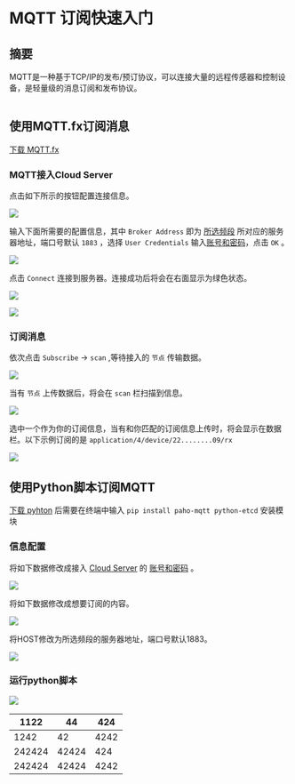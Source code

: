 # MQTT 订阅快速入门

## 摘要

MQTT是一种基于TCP/IP的发布/预订协议，可以连接大量的远程传感器和控制设备，是轻量级的消息订阅和发布协议。

```Tip:: 本例使用的是MQTT.fx 1.7.1 和Python 3.8.5

```

## 使用MQTT.fx订阅消息

[下载 MQTT.fx](http://mqttfx.jensd.de/index.php/download) 

### MQTT接入Cloud Server

点击如下所示的按钮配置连接信息。

![](./img/01.png)

输入下面所需要的配置信息，其中 ``Broker Address`` 即为 [所选频段](https://cloud-platform-docs-zh-cn.readthedocs.io/zh/latest/quick_start.html#id3) 所对应的服务器地址，端口号默认 ``1883`` ，选择 ``User Credentials`` 输入[账号和密码](https://cloud-platform-docs-zh-cn.readthedocs.io/zh/latest/quick_start.html#id2)，点击 ``OK`` 。

![](./img/02.png)



点击 ``Connect`` 连接到服务器。连接成功后将会在右面显示为绿色状态。

![](./img/03.png)

![](./img/05.png)

### 订阅消息

依次点击 ``Subscribe`` -> ``scan`` ,等待接入的 ``节点`` 传输数据。

![](./img/04.png)

当有 ``节点`` 上传数据后，将会在 ``scan`` 栏扫描到信息。

![](./img/06.png)

选中一个作为你的订阅信息，当有和你匹配的订阅信息上传时，将会显示在数据栏。以下示例订阅的是  ``application/4/device/22........09/rx`` 

![](./img/07.png)

## 使用Python脚本订阅MQTT

[下载 pyhton](https://www.python.org/downloads/) 后需要在终端中输入 ``pip install paho-mqtt python-etcd`` 安装模块

### 信息配置

将如下数据修改成接入 [Cloud Server](http://cloud.heltec.org) 的 [账号和密码](https://cloud-platform-docs-zh-cn.readthedocs.io/zh/latest/quick_start.html#id2) 。

![](./img/08.png)

将如下数据修改成想要订阅的内容。

![](./img/09.png)

将HOST修改为所选频段的服务器地址，端口号默认1883。

![](./img/10.png)

### 运行python脚本

![](./img/11.png)



| 1122   | 44    | 424  |
| ------ | ----- | ---- |
| 1242   | 42    | 4242 |
| 242424 | 42424 | 424  |
| 242424 | 42424 | 4242 |

